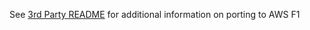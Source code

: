 See [3rd Party README](../../docs/README_third_party.md) for additional information on porting to AWS F1
